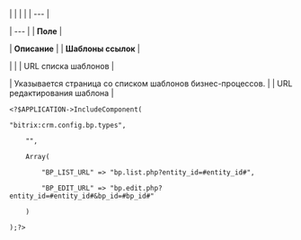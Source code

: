 |  |  |  |
| --- |

| --- |
| **Поле** |

| **Описание** |
| **Шаблоны ссылок** |

| |
| URL списка шаблонов |

| Указывается страница со списком шаблонов бизнес-процессов. |
| URL редактирования шаблона |

```
<?$APPLICATION->IncludeComponent(

"bitrix:crm.config.bp.types",

	"",

	Array(

		"BP_LIST_URL" => "bp.list.php?entity_id=#entity_id#",

		"BP_EDIT_URL" => "bp.edit.php?entity_id=#entity_id#&bp_id=#bp_id#"

	)

);?>


```